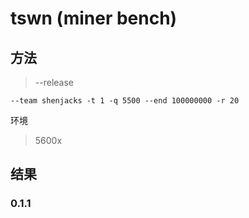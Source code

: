 # tswn (miner bench)

## 方法

> --release

`--team shenjacks -t 1 -q 5500 --end 100000000 -r 20`

环境

> 5600x

## 结果

### 0.1.1

